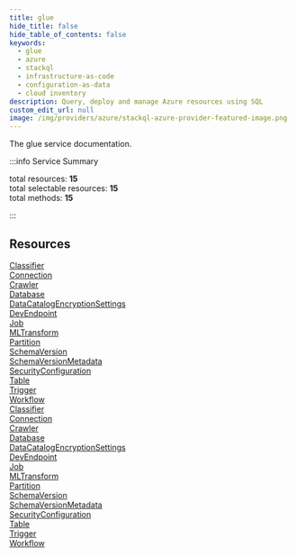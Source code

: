 ```yaml
---
title: glue
hide_title: false
hide_table_of_contents: false
keywords:
  - glue
  - azure
  - stackql
  - infrastructure-as-code
  - configuration-as-data
  - cloud inventory
description: Query, deploy and manage Azure resources using SQL
custom_edit_url: null
image: /img/providers/azure/stackql-azure-provider-featured-image.png
---
```


The glue service documentation.

:::info Service Summary

<div class="row">
<div class="providerDocColumn">
<span>total resources:&nbsp;<b>15</b></span><br />
<span>total selectable resources:&nbsp;<b>15</b></span><br />
<span>total methods:&nbsp;<b>15</b></span><br />
</div>
</div>

:::

## Resources
<div class="row">
<div class="providerDocColumn">
<a href="/providers/azure/glue/Classifier/">Classifier</a><br />
<a href="/providers/azure/glue/Connection/">Connection</a><br />
<a href="/providers/azure/glue/Crawler/">Crawler</a><br />
<a href="/providers/azure/glue/Database/">Database</a><br />
<a href="/providers/azure/glue/DataCatalogEncryptionSettings/">DataCatalogEncryptionSettings</a><br />
<a href="/providers/azure/glue/DevEndpoint/">DevEndpoint</a><br />
<a href="/providers/azure/glue/Job/">Job</a><br />
<a href="/providers/azure/glue/MLTransform/">MLTransform</a><br />
<a href="/providers/azure/glue/Partition/">Partition</a><br />
<a href="/providers/azure/glue/SchemaVersion/">SchemaVersion</a><br />
<a href="/providers/azure/glue/SchemaVersionMetadata/">SchemaVersionMetadata</a><br />
<a href="/providers/azure/glue/SecurityConfiguration/">SecurityConfiguration</a><br />
<a href="/providers/azure/glue/Table/">Table</a><br />
<a href="/providers/azure/glue/Trigger/">Trigger</a><br />
<a href="/providers/azure/glue/Workflow/">Workflow</a>
</div>
<div class="providerDocColumn">
<a href="/providers/azure/glue/Classifier/">Classifier</a><br />
<a href="/providers/azure/glue/Connection/">Connection</a><br />
<a href="/providers/azure/glue/Crawler/">Crawler</a><br />
<a href="/providers/azure/glue/Database/">Database</a><br />
<a href="/providers/azure/glue/DataCatalogEncryptionSettings/">DataCatalogEncryptionSettings</a><br />
<a href="/providers/azure/glue/DevEndpoint/">DevEndpoint</a><br />
<a href="/providers/azure/glue/Job/">Job</a><br />
<a href="/providers/azure/glue/MLTransform/">MLTransform</a><br />
<a href="/providers/azure/glue/Partition/">Partition</a><br />
<a href="/providers/azure/glue/SchemaVersion/">SchemaVersion</a><br />
<a href="/providers/azure/glue/SchemaVersionMetadata/">SchemaVersionMetadata</a><br />
<a href="/providers/azure/glue/SecurityConfiguration/">SecurityConfiguration</a><br />
<a href="/providers/azure/glue/Table/">Table</a><br />
<a href="/providers/azure/glue/Trigger/">Trigger</a><br />
<a href="/providers/azure/glue/Workflow/">Workflow</a>
</div>
</div>